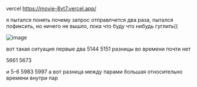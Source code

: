 vercel https://movie-8vt7.vercel.app/

я пытался понять почему запрос отправлчется два раза, пытался пофиксить, но ничего не вышло, пока что буду что нибудь гуглить((

![image](https://github.com/ruslanchik13/movie/assets/123602863/37fe6cd0-a894-4d3f-b691-0f7ec6a43424)

вот такая ситуация
первые два 5144 5151 разницы во времени почти нет

5661 5673

и 5-6 5983 5997 а вот разница между парами большая относительно времени внутри пар
